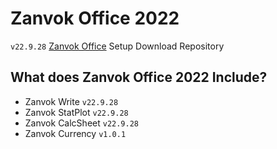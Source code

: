 # Zanvok Office 2022
`v22.9.28`
[Zanvok Office](http://sites.google.com/zanvokoffice)
Setup Download Repository
## What does Zanvok Office 2022 Include?
* Zanvok Write `v22.9.28`
* Zanvok StatPlot `v22.9.28`
* Zanvok CalcSheet `v22.9.28`
* Zanvok Currency `v1.0.1`
